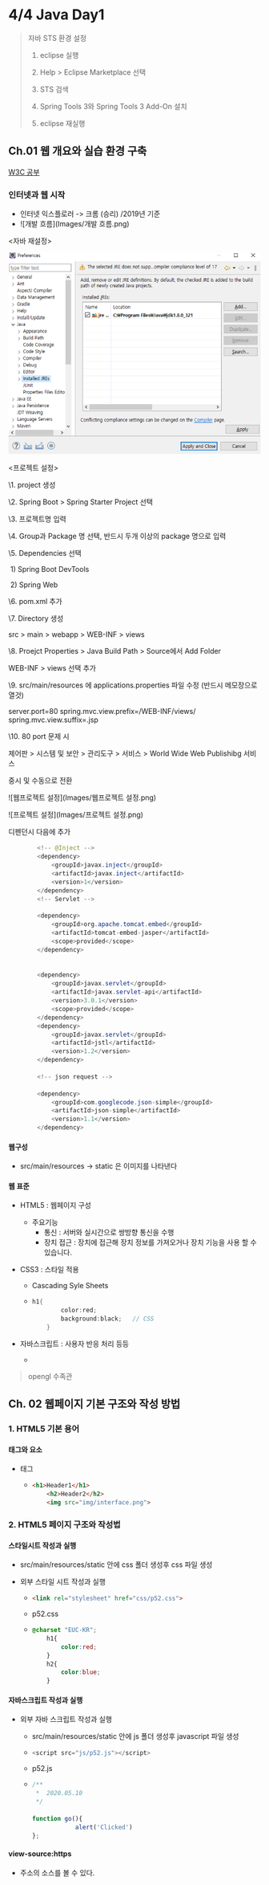 # 4/4 Java Day1

> 자바 STS 환경 설정
>
> 1. eclipse 실행
>
> 2. Help > Eclipse Marketplace 선택
>
> 3. STS 검색
>
> 4. Spring Tools 3와 Spring Tools 3 Add-On 설치
>
> 5. eclipse 재실행

## Ch.01 웹 개요와 실습 환경 구축

[W3C 공부](www.w3schools.com)

### 인터넷과 웹 시작

- 인터넷 익스플로러 -> 크롬 (승리) /2019년 기준
- ![개발 흐름](Images/개발 흐름.png)

<자바 재설정>

![재설정](Images/재설정.png)

<프로젝트 설정>

\1. project 생성

\2. Spring Boot > Spring Starter Project 선택

\3. 프로젝트명 입력

\4. Group과 Package 명 선택, 반드시 두개 이상의 package 명으로 입력

\5. Dependencies 선택

​	1) Spring Boot DevTools

​	2) Spring Web

\6. pom.xml 추가

\7. Directory 생성

src > main > webapp > WEB-INF > views



\8. Proejct Properties > Java Build Path > Source에서 Add Folder

WEB-INF > views 선택 추가



\9. src/main/resources 에 applications.properties 파일 수정 (반드시 메모장으로 열것)

server.port=80 spring.mvc.view.prefix=/WEB-INF/views/ spring.mvc.view.suffix=.jsp

\10. 80 port 문제 시 

제어판 > 시스템 및 보안 > 관리도구 > 서비스 > World Wide Web Publishibg  서비스 

중시 및 수동으로 전환

![웹프로젝트 설정](Images/웹프로젝트 설정.png)

![프로젝트 설정](Images/프로젝트 설정.png)

디펜던시 다음에 추가

```java
        <!-- @Inject -->
		<dependency>
			<groupId>javax.inject</groupId>
			<artifactId>javax.inject</artifactId>
			<version>1</version>
		</dependency>
		<!-- Servlet -->

		<dependency>
			<groupId>org.apache.tomcat.embed</groupId>
			<artifactId>tomcat-embed-jasper</artifactId>
			<scope>provided</scope>
		</dependency>


		<dependency>
			<groupId>javax.servlet</groupId>
			<artifactId>javax.servlet-api</artifactId>
			<version>3.0.1</version>
			<scope>provided</scope>
		</dependency>
		<dependency>
			<groupId>javax.servlet</groupId>
			<artifactId>jstl</artifactId>
			<version>1.2</version>
		</dependency>
		
		<!-- json request -->   

		<dependency>
			<groupId>com.googlecode.json-simple</groupId>
			<artifactId>json-simple</artifactId>
			<version>1.1</version>
  		</dependency>
```

#### 웹구성

- src/main/resources -> static 은 이미지를 나타낸다 

#### 웹 표준

- HTML5 : 웹페이지 구성

  - 주요기능
    - 통신 : 서버와 실시간으로 쌍방향 통신을 수행
    - 장치 접근 : 장치에 접근해 장치 정보를 가져오거나 장치 기능을 사용 할 수 있습니다.

- CSS3 : 스타일 적용

  - Cascading Syle Sheets

  - ```java
    h1{
    		color:red;
    		background:black;   // CSS
    	}
    ```

- 자바스크립트 : 사용자 반응 처리 등등

  - <script> 
        function go(){        alert('Clicked')            };
    </script>

> opengl 수족관

## Ch. 02 웹페이지 기본 구조와 작성 방법

### 1. HTML5 기본 용어

#### 태그와 요소

- 태그

  - ```html
    <h1>Header1</h1>
    	<h2>Header2</h2>
    	<img src="img/interface.png">
    ```

### 2. HTML5 페이지 구조와 작성법

#### 스타일시트 작성과 실행

- src/main/resources/static 안에 css 폴더 생성후 css 파일 생성

- 외부 스타일 시트 작성과 실행

  - ```html
    <link rel="stylesheet" href="css/p52.css">
    ```

  - p52.css

  - ```css
    @charset "EUC-KR";
    	h1{
    		color:red;
    	}
    	h2{
    		color:blue;
    	}
    ```

#### 자바스크립트 작성과 실행

- 외부 자바 스크립트 작성과 실행

  - src/main/resources/static 안에 js 폴더 생성후 javascript 파일 생성

  - ```javascript
    <script src="js/p52.js"></script>
    ```

  - p52.js

  - ```javascript
    /**
     *  2020.05.10
     */
     
    function go(){
    			alert('Clicked')
    };
    ```

#### view-source:https

- 주소의 소스를 볼 수 있다.